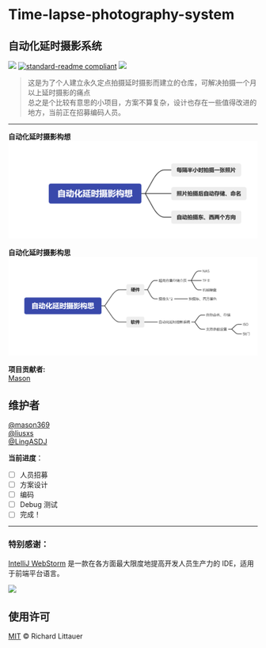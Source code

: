 # Time-lapse-photography-system

## 自动化延时摄影系统

![](https://img.shields.io/badge/%E7%8A%B6%E6%80%81-%E5%B0%B1%E7%BB%AA-critical)
[![standard-readme compliant](https://img.shields.io/badge/readme%20style-standard-brightgreen.svg?style=flat-square)](https://github.com/RichardLitt/standard-readme)
[![](https://img.shields.io/crates/l/s)](https://img.shields.io/crates/l/s)

> 这是为了个人建立永久定点拍摄延时摄影而建立的仓库，可解决拍摄一个月以上延时摄影的痛点  
> 总之是个比较有意思的小项目，方案不算复杂，设计也存在一些值得改进的地方，当前正在招募编码人员。

---

**自动化延时摄影构想**
<img src="./IMG/自动化延时摄影构想.png">

**自动化延时摄影构思**
<img src="./IMG/自动化延时摄影构思.png">

**项目贡献者:**  
[Mason](https://github.com/mason369)

## 维护者

[@mason369](https://github.com/mason369)  
[@liusxs](https://github.com/liusxs)  
[@LingASDJ](https://github.com/LingASDJ)

**当前进度**：

- [ ] 人员招募
- [ ] 方案设计
- [ ] 编码
- [ ] Debug 测试
- [ ] 完成！

---

### 特别感谢：

[IntelliJ WebStorm](https://zh.wikipedia.org/zh-hans/IntelliJ_IDEA) 是一款在各方面最大限度地提高开发人员生产力的 IDE，适用于前端平台语言。

<img src="https://resources.jetbrains.com/storage/products/company/brand/logos/WebStorm_icon.png?_gl=1*10616q8*_ga*MTEwMzE4MDQwOS4xNjU0NzQ0NjIw*_ga_9J976DJZ68*MTY1NTA5NzcyOC4yLjEuMTY1NTA5ODE3Ni42MA..&_ga=2.237879491.294686240.1655097729-1103180409.1654744620" width="200"/>

## 使用许可

[MIT](LICENSE) © Richard Littauer
